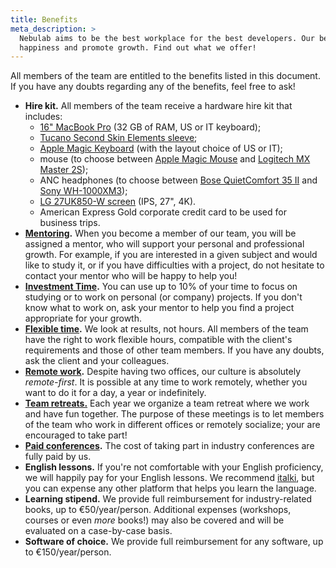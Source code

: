 ```yaml
---
title: Benefits
meta_description: >
  Nebulab aims to be the best workplace for the best developers. Our benefits are meant to increase
  happiness and promote growth. Find out what we offer!
---
```


All members of the team are entitled to the benefits listed in this document. If you have any doubts
regarding any of the benefits, feel free to ask!

- **Hire kit.** All members of the team receive a hardware hire kit that includes:
  - [16" MacBook Pro](https://www.apple.com/it/shop/buy-mac/macbook-pro/16-pollici-grigio-siderale-processore-6%E2%80%91core-a-2,6ghz-512gb#) (32 GB of RAM, US or IT keyboard);
  - [Tucano Second Skin Elements sleeve](https://www.amazon.it/dp/B009F8ARNS/ref=pe_3310731_189395851_TE_dp_1);
  - [Apple Magic Keyboard](https://www.apple.com/it/shop/product/MLA22T/A/magic-keyboard-italiano) (with the layout choice of US or IT);
  - mouse (to choose between [Apple Magic Mouse](https://www.apple.com/it/shop/product/MRME2Z/A/magic-mouse-2-grigio-siderale) and [Logitech MX Master 2S](https://www.logitech.com/it-it/product/mx-master-2s-flow));
  - ANC headphones (to choose between [Bose QuietComfort 35 II](https://www.bose.it/it_it/products/headphones/over_ear_headphones/quietcomfort-35-wireless-ii.html) and [Sony WH-1000XM3](https://www.sony.it/electronics/cuffie-archetto/wh-1000xm3));
  - [LG 27UK850-W screen](https://www.lg.com/it/monitor/lg-27UK850-W) (IPS, 27", 4K).
  - American Express Gold corporate credit card to be used for business trips.
- **[Mentoring](/personal-growth/mentoring-and-one-on-ones).**
  When you become a member of our team, you will be assigned a mentor, who will support your
  personal and professional growth. For example, if you are interested in a given subject and would
  like to study it, or if you have difficulties with a project, do not hesitate to contact your
  mentor who will be happy to help you!
- **[Investment Time](/personal-growth/investment-time).**
  You can use up to 10% of your time to focus on studying or to work on personal (or company) projects. If you don't
  know what to work on, ask your mentor to help you find a project appropriate for your growth.
- **[Flexible time](/how-we-work/where-when-and-how).**
  We look at results, not hours. All members of the team have the right to work flexible hours,
  compatible with the client's requirements and those of other team members. If you have any doubts,
  ask the client and your colleagues.
- **[Remote work](/how-we-work/where-when-and-how/#remote-work).**
  Despite having two offices, our culture is absolutely _remote-first_. It is possible at any time
  to work remotely, whether you want to do it for a day, a year or indefinitely.
- **[Team retreats.](/people-ops/travel-policy/#team-retreats)**
  Each year we organize a team retreat where we work and have fun together. The purpose of these
  meetings is to let members of the team who work in different offices or remotely socialize; your
  are encouraged to take part!
- **[Paid conferences](/personal-growth/conferences).**
  The cost of taking part in industry conferences are fully paid by us.
- **English lessons.** If you're not comfortable with your English proficiency, we will happily pay
  for your English lessons. We recommend [italki](https://www.italki.com/), but you can expense any
  other platform that helps you learn the language.
- **Learning stipend.** We provide full reimbursement for industry-related books, up to
  €50/year/person. Additional expenses (workshops, courses or even _more_ books!) may also be
  covered and will be evaluated on a case-by-case basis.
- **Software of choice.** We provide full reimbursement for any software, up to €150/year/person.

